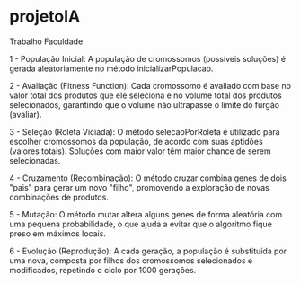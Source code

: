 # projetoIA
Trabalho Faculdade

1 - População Inicial: A população de cromossomos (possíveis soluções) é gerada aleatoriamente no método inicializarPopulacao.

2 - Avaliação (Fitness Function): Cada cromossomo é avaliado com base no valor total dos produtos que ele seleciona e no volume total dos produtos selecionados, garantindo que o volume não ultrapasse o limite do furgão (avaliar).

3 - Seleção (Roleta Viciada): O método selecaoPorRoleta é utilizado para escolher cromossomos da população, de acordo com suas aptidões (valores totais). Soluções com maior valor têm maior chance de serem selecionadas.

4 - Cruzamento (Recombinação): O método cruzar combina genes de dois "pais" para gerar um novo "filho", promovendo a exploração de novas combinações de produtos.

5 - Mutação: O método mutar altera alguns genes de forma aleatória com uma pequena probabilidade, o que ajuda a evitar que o algoritmo fique preso em máximos locais.

6 - Evolução (Reprodução): A cada geração, a população é substituída por uma nova, composta por filhos dos cromossomos selecionados e modificados, repetindo o ciclo por 1000 gerações.


